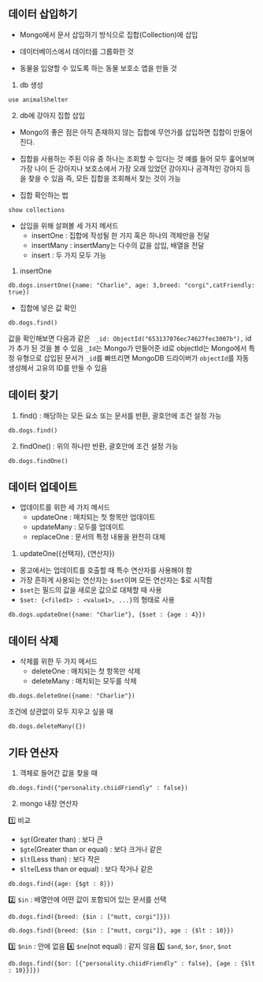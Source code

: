 ## 데이터 삽입하기

- Mongo에서 문서 삽입하기 방식으로 집합(Collection)에 삽입
- 데이터베이스에서 데이터를 그룹화한 것

- 동물을 입양할 수 있도록 하는 동물 보호소 앱을 만들 것

1. db 생성

```
use animalShelter
```

2. db에 강아지 집합 삽입

- Mongo의 좋은 점은 아직 존재하지 않는 집합에 무언가를 삽입하면 집합이 만들어진다.
- 집합을 사용하는 주된 이유 중 하나는 조회할 수 있다는 것 예를 들어 모두 훑어보며 가장 나이 든 강아지나 보호소에서 가장 오래 있었던 강아지나 공격적인 강아지 등을 찾을 수 있음 즉, 모든 집합을 조회해서 찾는 것이 가능

- 집합 확인하는 법

```
show collections
```

- 삽입을 위해 살펴볼 세 가지 메서드
  - insertOne : 집합에 작성될 한 가지 혹은 하나의 객체만을 전달
  - insertMany : insertMany는 다수의 값을 삽입, 배열을 전달
  - insert : 두 가지 모두 가능

1. insertOne

```
db.dogs.insertOne({name: "Charlie", age: 3,breed: "corgi",catFriendly: true})
```

- 집합에 넣은 값 확인

```
db.dogs.find()
```

값을 확인해보면 다음과 같은 ` _id: ObjectId("653137076ec74627fec3007b"),` id가 추가 된 것을 볼 수 있음
`_Id`는 Mongo가 만들어준 id로 objectId는 Mongo에서 특정 유형으로 삽입된 문서가 `_id`를 빠뜨리면 MongoDB 드라이버가 `objectId`를 자동 생성헤서 고유의 ID를 만들 수 있음

## 데이터 찾기

1. find() : 해당하는 모든 요소 또는 문서를 반환, 괄호안에 조건 설정 가능

```
db.dogs.find()
```

2. findOne() : 위의 하나만 반환, 괄호안에 조건 설정 가능

```
db.dogs.findOne()
```

## 데이터 업데이트

- 업데이트를 위한 세 가지 메서드
  - updateOne : 매치되는 첫 항목만 업데이트
  - updateMany : 모두를 업데이트
  - replaceOne : 문서의 특정 내용을 완전히 대체

1. updateOne({선택자}, {연산자})

- 몽고에서는 업데이트를 호출할 때 특수 연산자를 사용해야 함
- 가장 흔하게 사용되는 연산자는 `$set`이며 모든 연산자는 $로 시작함
- `$set`는 필드의 값을 새로운 값으로 대체할 때 사용
- `$set: {<filed1> : <value1>, ...}`의 형태로 사용

```
db.dogs.updateOne({name: "Charlie"}, {$set : {age : 4}})
```

## 데이터 삭제

- 삭제를 위한 두 가지 메서드
  - deleteOne : 매치되는 첫 항목만 삭제
  - deleteMany : 매치되는 모두를 삭제

```
db.dogs.deleteOne({name: "Charlie"})
```

조건에 상관없이 모두 지우고 싶을 때

```
db.dogs.deleteMany({})
```

## 기타 연산자

1. 객체로 들어간 값을 찾을 때

```
db.dogs.find({"personality.chiidFriendly" : false})
```

2. mongo 내장 연산자

1️⃣ 비교

- `$gt`(Greater than) : 보다 큰
- `$gte`(Greater than or equal) : 보다 크거나 같은
- `$lt`(Less than) : 보다 작은
- `$lte`(Less than or equal) : 보다 작거나 같은

```
db.dogs.find({age: {$gt : 8}})
```

2️⃣ `$in` : 배열안에 어떤 값이 포함되어 있는 문서를 선택

```
db.dogs.find({breed: {$in : ["mutt, corgi"]}})
```

```
db.dogs.find({breed: {$in : ["mutt, corgi"]}, age : {$lt : 10}})
```

3️⃣ `$nin` : 안에 없음
4️⃣ `$ne`(not equal) : 같지 않음
5️⃣ `$and`, `$or`, `$nor`, `$not`

```
db.dogs.find({$or: [{"personality.chiidFriendly" : false}, {age : {$lt : 10}}]})
```
